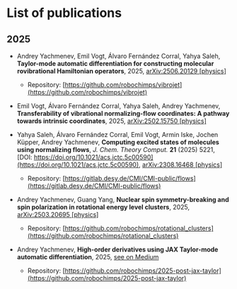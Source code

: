 # List of publications

## 2025

- Andrey Yachmenev, Emil Vogt, Álvaro Fernández Corral, Yahya Saleh, **Taylor-mode automatic differentiation for constructing molecular rovibrational Hamiltonian operators**, 2025, [arXiv:2506.20129 [physics]]( 	
https://doi.org/10.48550/arXiv.2506.20129)

  - Repository: [https://github.com/robochimps/vibrojet](https://github.com/robochimps/vibrojet)

- Emil Vogt, Álvaro Fernández Corral, Yahya Saleh, Andrey Yachmenev, **Transferability of vibrational normalizing-flow coordinates: A pathway towards intrinsic coordinates**, 2025, [arXiv:2502.15750 [physics]]( 	
https://doi.org/10.48550/arXiv.2502.15750)

- Yahya Saleh, Álvaro Fernández Corral, Emil Vogt, Armin Iske, Jochen Küpper, Andrey Yachmenev, **Computing excited states of molecules using normalizing flows**, *J. Chem. Theory Comput.* **21** (2025) 5221, [DOI: https://doi.org/10.1021/acs.jctc.5c00590](https://doi.org/10.1021/acs.jctc.5c00590), [arXiv:2308.16468 [physics]](https://doi.org/10.48550/arXiv.2308.16468)

  - Repository: [https://gitlab.desy.de/CMI/CMI-public/flows](https://gitlab.desy.de/CMI/CMI-public/flows)

- Andrey Yachmenev, Guang Yang, **Nuclear spin symmetry-breaking and spin polarization in rotational energy level clusters**, 2025, [arXiv:2503.20695 [physics]]( 	
https://doi.org/10.48550/arXiv.2503.20695)

  - Repository: [https://github.com/robochimps/rotational_clusters](https://github.com/robochimps/rotational_clusters)

- Andrey Yachmenev, **High-order derivatives using JAX Taylor-mode automatic differentiation**, 2025, [see on Medium](https://medium.com/@andrey.yachmenev_75311/high-order-derivatives-using-jax-taylor-mode-automatic-differentiation-27c63be6ace9)
  - Repository: [https://github.com/robochimps/2025-post-jax-taylor](https://github.com/robochimps/2025-post-jax-taylor)
